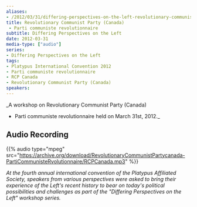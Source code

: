 ```yaml
---
aliases:
- /2012/03/31/differing-perspectives-on-the-left-revolutionary-communist-party-canada-parti-communiste-revolutionnaire
title: Revolutionary Communist Party (Canada)
 - Parti communiste revolutionnaire
subtitle: Differing Perspectives on the Left
date: 2012-03-31
media-type: ["audio"]
series:
- Differing Perspectives on the Left
tags:
- Platypus International Convention 2012
- Parti communiste revolutionnaire
- RCP Canada
- Revolutionary Communist Party (Canada)
speakers:
---
```


_A workshop on Revolutionary Communist Party (Canada)
 - Parti communiste revolutionnaire held on March 31st, 2012._

## Audio Recording

{{% audio type="mpeg" src="https://archive.org/download/RevolutionaryCommunistPartycanada-PartiCommunisteRvolutionnaire/RCPCanada.mp3" %}}


_At the fourth annual international convention of the Platypus Affiliated Society, speakers from various perspectives were asked to bring their experience of the Left's recent history to bear on today's political possibilities and challenges as part of the "Differing Perspectives on the Left" workshop series._
